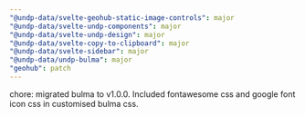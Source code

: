 ```yaml
---
"@undp-data/svelte-geohub-static-image-controls": major
"@undp-data/svelte-undp-components": major
"@undp-data/svelte-undp-design": major
"@undp-data/svelte-copy-to-clipboard": major
"@undp-data/svelte-sidebar": major
"@undp-data/undp-bulma": major
"geohub": patch
---
```


chore: migrated bulma to v1.0.0. Included fontawesome css and google font icon css in customised bulma css.
